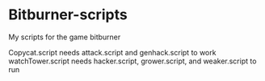 # Bitburner-scripts
My scripts for the game bitburner

Copycat.script needs attack.script and genhack.script to work
watchTower.script needs hacker.script, grower.script, and weaker.script to run
